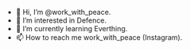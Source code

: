 - 👋 Hi, I’m @work_with_peace.
- 👀 I’m interested in  Defence.
- 🌱 I’m currently learning Everthing.
- 📫 How to reach me work_with_peace (Instagram).

<!---
vnpam/vnpam is a ✨ special ✨ repository because its `README.md` (this file) appears on your GitHub profile.
You can click the Preview link to take a look at your changes.
--->
